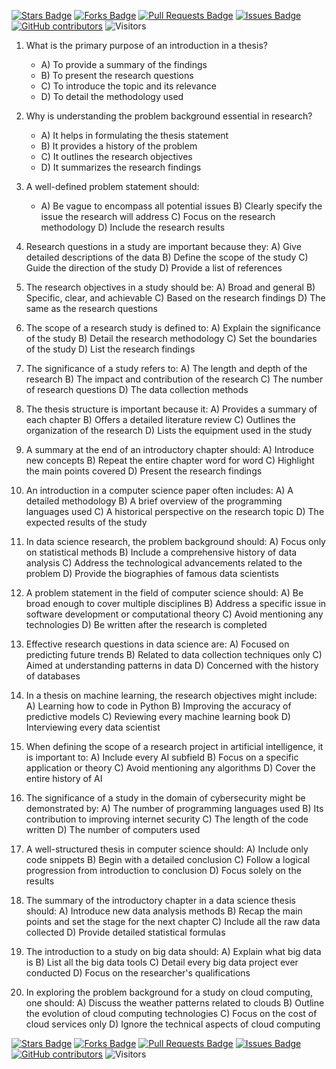 <a href="https://github.com/drshahizan/research-design/stargazers"><img src="https://img.shields.io/github/stars/drshahizan/research-design" alt="Stars Badge"/></a>
<a href="https://github.com/drshahizan/research-design/network/members"><img src="https://img.shields.io/github/forks/drshahizan/research-design" alt="Forks Badge"/></a>
<a href="https://github.com/drshahizan/research-design/pulls"><img src="https://img.shields.io/github/issues-pr/drshahizan/research-design" alt="Pull Requests Badge"/></a>
<a href="https://github.com/drshahizan/research-design"><img src="https://img.shields.io/github/issues/drshahizan/research-design" alt="Issues Badge"/></a>
<a href="https://github.com/drshahizan/research-design/graphs/contributors"><img alt="GitHub contributors" src="https://img.shields.io/github/contributors/drshahizan/research-design?color=2b9348"></a>
![Visitors](https://api.visitorbadge.io/api/visitors?path=https%3A%2F%2Fgithub.com%2Fdrshahizan%2MCSD1043&labelColor=%23d9e3f0&countColor=%23697689&style=flat)

1. What is the primary purpose of an introduction in a thesis?
     - A) To provide a summary of the findings
     - B) To present the research questions
     - C) To introduce the topic and its relevance
     - D) To detail the methodology used

2. Why is understanding the problem background essential in research?
     - A) It helps in formulating the thesis statement
     - B) It provides a history of the problem
     - C) It outlines the research objectives
     - D) It summarizes the research findings

3. A well-defined problem statement should:
     - A) Be vague to encompass all potential issues
     B) Clearly specify the issue the research will address
     C) Focus on the research methodology
     D) Include the research results

4. Research questions in a study are important because they:
     A) Give detailed descriptions of the data
     B) Define the scope of the study
     C) Guide the direction of the study
     D) Provide a list of references

5. The research objectives in a study should be:
     A) Broad and general
     B) Specific, clear, and achievable
     C) Based on the research findings
     D) The same as the research questions

6. The scope of a research study is defined to:
     A) Explain the significance of the study
     B) Detail the research methodology
     C) Set the boundaries of the study
     D) List the research findings

7. The significance of a study refers to:
     A) The length and depth of the research
     B) The impact and contribution of the research
     C) The number of research questions
     D) The data collection methods

8. The thesis structure is important because it:
     A) Provides a summary of each chapter
     B) Offers a detailed literature review
     C) Outlines the organization of the research
     D) Lists the equipment used in the study

9. A summary at the end of an introductory chapter should:
     A) Introduce new concepts
     B) Repeat the entire chapter word for word
     C) Highlight the main points covered
     D) Present the research findings

10. An introduction in a computer science paper often includes:
      A) A detailed methodology
      B) A brief overview of the programming languages used
      C) A historical perspective on the research topic
      D) The expected results of the study

11. In data science research, the problem background should:
      A) Focus only on statistical methods
      B) Include a comprehensive history of data analysis
      C) Address the technological advancements related to the problem
      D) Provide the biographies of famous data scientists

12. A problem statement in the field of computer science should:
      A) Be broad enough to cover multiple disciplines
      B) Address a specific issue in software development or computational theory
      C) Avoid mentioning any technologies
      D) Be written after the research is completed

13. Effective research questions in data science are:
      A) Focused on predicting future trends
      B) Related to data collection techniques only
      C) Aimed at understanding patterns in data
      D) Concerned with the history of databases

14. In a thesis on machine learning, the research objectives might include:
      A) Learning how to code in Python
      B) Improving the accuracy of predictive models
      C) Reviewing every machine learning book
      D) Interviewing every data scientist

15. When defining the scope of a research project in artificial intelligence, it is important to:
      A) Include every AI subfield
      B) Focus on a specific application or theory
      C) Avoid mentioning any algorithms
      D) Cover the entire history of AI

16. The significance of a study in the domain of cybersecurity might be demonstrated by:
      A) The number of programming languages used
      B) Its contribution to improving internet security
      C) The length of the code written
      D) The number of computers used

17. A well-structured thesis in computer science should:
      A) Include only code snippets
      B) Begin with a detailed conclusion
      C) Follow a logical progression from introduction to conclusion
      D) Focus solely on the results

18. The summary of the introductory chapter in a data science thesis should:
      A) Introduce new data analysis methods
      B) Recap the main points and set the stage for the next chapter
      C) Include all the raw data collected
      D) Provide detailed statistical formulas

19. The introduction to a study on big data should:
      A) Explain what big data is
      B) List all the big data tools
      C) Detail every big data project ever conducted
      D) Focus on the researcher's qualifications

20. In exploring the problem background for a study on cloud computing, one should:
      A) Discuss the weather patterns related to clouds
      B) Outline the evolution of cloud computing technologies
      C) Focus on the cost of cloud services only
      D) Ignore the technical aspects of cloud computing

<a href="https://github.com/drshahizan/research-design/stargazers"><img src="https://img.shields.io/github/stars/drshahizan/research-design" alt="Stars Badge"/></a>
<a href="https://github.com/drshahizan/research-design/network/members"><img src="https://img.shields.io/github/forks/drshahizan/research-design" alt="Forks Badge"/></a>
<a href="https://github.com/drshahizan/research-design/pulls"><img src="https://img.shields.io/github/issues-pr/drshahizan/research-design" alt="Pull Requests Badge"/></a>
<a href="https://github.com/drshahizan/research-design"><img src="https://img.shields.io/github/issues/drshahizan/research-design" alt="Issues Badge"/></a>
<a href="https://github.com/drshahizan/research-design/graphs/contributors"><img alt="GitHub contributors" src="https://img.shields.io/github/contributors/drshahizan/research-design?color=2b9348"></a>
![Visitors](https://api.visitorbadge.io/api/visitors?path=https%3A%2F%2Fgithub.com%2Fdrshahizan%2MCSD1043&labelColor=%23d9e3f0&countColor=%23697689&style=flat)
